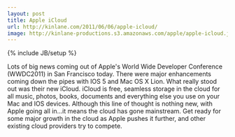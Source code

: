 ```yaml
---
layout: post
title: Apple iCloud
url: http://kinlane.com/2011/06/06/apple-icloud/
image: http://kinlane-productions.s3.amazonaws.com/apple/apple-icloud.jpg
---
```

{% include JB/setup %}
<p>
     Lots of big news coming out of Apple's World Wide Developer Conference (WWDC2011) in San Francisco today. There were major enhancements coming down the pipes with IOS 5 and Mac OS X Lion. What really stood out was their new iCloud. iCloud is free, seamless storage in the cloud for all music, photos, books, documents and everything else you use on your Mac and IOS devices. Although this line of thought is nothing new, with Apple going all in...it means the cloud has gone mainstream. Get ready for some major growth in the cloud as Apple pushes it further, and other existing cloud providers try to compete.
</p>